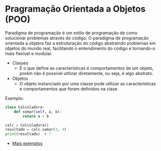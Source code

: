 # Pragramação Orientada a Objetos (POO)
Paradigma de programação é um estilo de programação de como solucionar problemas através do código. O paradigma de programação orientada a objetos faz a estruturação do código abstraindo problemas em objetos do mundo real, facilitando o entendimento do código e tornando-o mais flexível e modular.
- Classes
    - É o que define as características e comportamentos de um objeto, porém não é possível utilizar diretamente, ou seja, é algo abstrato.
- Objetos
    - O objeto instanciado por uma classe pode utilizar as características e comportamentos que foram definidos na clase.

Exemplo:
```python
class Calculadora:
    def somar(self, a, b):
        return a + b

calc = Calculadora()
resultado = calc.somar(3, 4)
print(resultado)  # 7
```
- [Mais exemplos](https://github.com/ThomasNicholas21/BootCampVivo/tree/master/poo/classes_objetos)